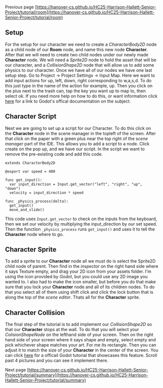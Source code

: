 Previous page [https://hanover-cs.github.io/HC25-Harrison-Hallett-Senior-Project/tutorial/room](https://hanover-cs.github.io/HC25-Harrison-Hallett-Senior-Project/tutorial/room)

## Setup
For the setup for our character we need to create a _CharacterBody2D_ node as a child node of our __Room__ node, and name this new node __Character__. After that we will need to create two child nodes under our newly made __Character__ node. We will need a _Sprite2D_ node to hold the asset that will be our character, and a _CollisionShape2D_ node that will allow us to add some physics to our character. Once we have all of our nodes we have one last setup step. Go to Project -> Project Settings -> Input Map. Here we want to add input actions for up, left, down, right corresponding to w,a,s,d. To do this just type in the name of the action for example, up. Then you click on the plus next to the trash can, tap the key you want up to map to, then select ok. If you need more help on how to do this, or want information click [here](https://docs.godotengine.org/en/stable/tutorials/inputs/inputevent.html#doc-inputevent) for a link to Godot's offical documentation on the subject. 

## Character Script
Next we are going to set up a script for our Character. To do this click on the __Character__ node in the scene manager in the topleft of the screen. After that click on the paper with a green plus near the top right of the _scene manager_ part of the IDE. This allows you to add a script to a node. Click create on the pop up, and we have our script. In the script we want to remove the pre-existing code and add this code. 
~~~GDScript
extends CharacterBody2D

@export var speed = 400

func get_input():
  var input_direction = Input.get_vector("left", "right", "up", "down")
  velocity = input_direction * speed

func _physics_process(delta):
  get_input()
  move_and_slide()
~~~

This code uses `Input.get_vector` to check on the inputs from the keyboard, then we set our velocity by multiplying the input_direction by our set speed. Then the function `_physics_process` runs `get_input()` and uses it to tell the __Character__ node where to go.

## Character Sprite 
To add a sprite to our __Character__ node all we must do is select the Sprite2D child node of parent. Then find in the _inspector_ on the right hand side where it says Texture empty, and drag your 2D icon from your assets folder. I'm using the icon provided by _Godot_, but you could use any 2D image you wanted to. I also had to make the icon smaller, but before you do that make sure that you lock your __Character__ node and all of its children nodes. To do that you select all of them using shift click and click the lock button that is along the top of the _scene editor_. Thats all for the __Character__ sprite. 

## Character Collision
The final step of the tutorial is to add implement our _CollisionShape2D_ so that our __Character__ stops at the wall. To do that you will select your _ColisionShapeNode_ on the lefthand side of your screen. Then on the right hand side of your screen where it says shape and empty, select empty and pick whichever shape matches your art. For me its rectangle. Then you can adjust it to match the size of your __Character__ in the center of the screen. You can click [here](https://docs.godotengine.org/en/latest/getting_started/first_2d_game/02.player_scene.html#sprite-animation) for a officail Godot tutorial that showcases this feature. Scroll past 4 pictures and you can see it implement there. 

Next page [https://hanover-cs.github.io/HC25-Harrison-Hallett-Senior-Project/tutorial/summary](https://hanover-cs.github.io/HC25-Harrison-Hallett-Senior-Project/tutorial/summary)
